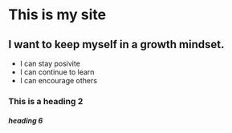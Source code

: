 # This is my site
## I want to keep myself in a growth mindset.
- I can stay posivite
- I can continue to learn
- I can encourage others
### This is a heading 2
##### heading 6
